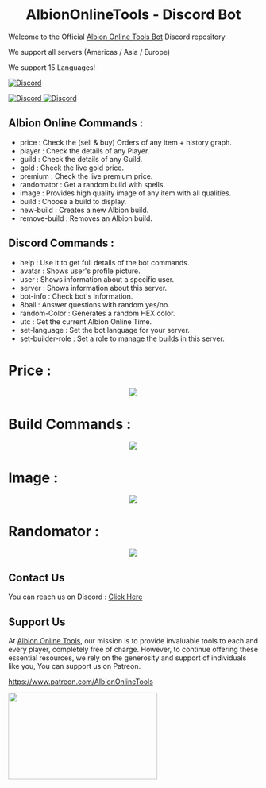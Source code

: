 <h1 align="center"> AlbionOnlineTools - Discord Bot </h1>

Welcome to the Official [Albion Online Tools Bot](https://discord.gg/7pv5b8XWVy) Discord repository

We support all servers (Americas / Asia / Europe)

We support 15 Languages!

[![Discord](https://img.shields.io/discord/1095372949718048771?color=660033&label=Discord&logo=discord&logoColor=white&style=flat)](https://discord.gg/7pv5b8XWVy)

<a target="_blank" href="https://discordapp.com/users/907731551431835658">
    <img alt="Discord" src="https://img.shields.io/badge/legita-00006b.svg?&style=for-the-badge&logo=Discord&logoColor=white" />
</a>
<a target="_blank" href="https://discordapp.com/users/244832437312552961">
    <img alt="Discord" src="https://img.shields.io/badge/mootje-00006b.svg?&style=for-the-badge&logo=Discord&logoColor=white" />
</a>

## Albion Online Commands : 
- price : Check the (sell & buy) Orders of any item + history graph.
- player : Check the details of any Player.
- guild : Check the details of any Guild.
- gold : Check the live gold price.
- premium : Check the live premium price.
- randomator : Get a random build with spells.
- image : Provides high quality image of any item with all qualities.
- build : Choose a build to display.
- new-build : Creates a new Albion build.
- remove-build : Removes an Albion build.

## Discord Commands : 
- help : Use it to get full details of the bot commands.
- avatar : Shows user's profile picture.
- user : Shows information about a specific user.
- server : Shows information about this server.
- bot-info : Check bot's information.
- 8ball : Answer questions with random yes/no.
- random-Color : Generates a random HEX color.
- utc : Get the current Albion Online Time.
- set-language : Set the bot language for your server.
- set-builder-role : Set a role to manage the builds in this server.

 
# Price :
<p align="center" align='right'>
  <img src="https://github.com/Albion-Online-Tools/AlbionOnlineTools-Bot/assets/50632062/07cbdf7b-1da0-4b7b-af0a-3486ce9e02ea"/>
</p>

# Build Commands :
<p align="center" align='right'>
  <img src="https://github.com/Albion-Online-Tools/AlbionOnlineTools-Bot/assets/50632062/6fb63179-6d60-4076-bb5a-d10232cdaf94"/>
</p>

# Image :
<p align="center" align='right'>
  <img src="https://github.com/Albion-Online-Tools/AlbionOnlineTools-Bot/assets/50632062/c9b8ac23-0b79-4c59-93d2-a4ca1c42e39c"/>
</p>

# Randomator :
<p align="center" align='right'>
  <img src="https://github.com/Albion-Online-Tools/AlbionOnlineTools-Bot/assets/50632062/dfe02dae-0a5f-43e9-9baa-6306bc5f5490"/>
</p>


## Contact Us
You can reach us on Discord : [Click Here](https://discord.com/invite/albion-online-tools-1095372949718048771)

## Support Us
At [Albion Online Tools](https://albiononlinetools.com/), our mission is to provide invaluable tools to each and every player, completely free of charge. However, to continue offering these essential resources, we rely on the generosity and support of individuals like you, You can support us on Patreon.

https://www.patreon.com/AlbionOnlineTools

<p align="left">
  <img src="https://github.com/Albion-Online-Tools/AlbionOnlineTools/assets/50632062/3ad20c09-9b1f-41e1-8c53-29a5bec0e64b" width="300" height="175" />
</p>

